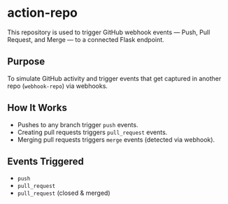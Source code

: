 # action-repo

This repository is used to trigger GitHub webhook events — Push, Pull Request, and Merge — to a connected Flask endpoint.

## Purpose

To simulate GitHub activity and trigger events that get captured in another repo (`webhook-repo`) via webhooks.

## How It Works

- Pushes to any branch trigger `push` events.
- Creating pull requests triggers `pull_request` events.
- Merging pull requests triggers `merge` events (detected via webhook).

## Events Triggered

- `push`
- `pull_request`
- `pull_request` (closed & merged)




